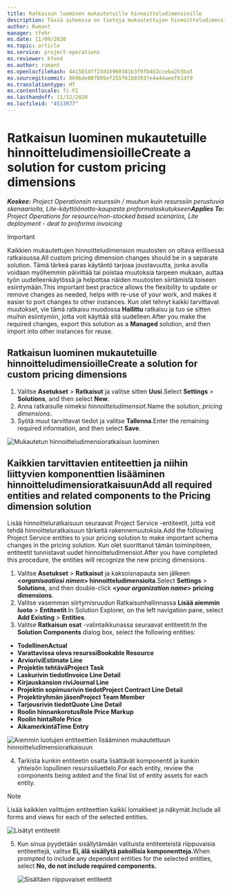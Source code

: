 ```yaml
---
title: Ratkaisun luominen mukautetuille hinnoitteludimensioille
description: Tässä aiheessa on tietoja mukautettujen hinnoitteludimensioiden luomisesta.
author: Rumant
manager: tfehr
ms.date: 11/09/2020
ms.topic: article
ms.service: project-operations
ms.reviewer: kfend
ms.author: rumant
ms.openlocfilehash: 441501dff23d16960381b3f9fb4b2cceba2b3ba5
ms.sourcegitcommit: 869bde007805ef255f61b03937e4a44aeef61df9
ms.translationtype: HT
ms.contentlocale: fi-FI
ms.lasthandoff: 11/12/2020
ms.locfileid: "4513977"
---
```

# <a name="create-a-solution-for-custom-pricing-dimensions"></a><span data-ttu-id="f590b-103">Ratkaisun luominen mukautetuille hinnoitteludimensioille</span><span class="sxs-lookup"><span data-stu-id="f590b-103">Create a solution for custom pricing dimensions</span></span>

 <span data-ttu-id="f590b-104">_**Koskee:** Project Operationsin resurssiin / muuhun kuin resurssiin perustuvia skenaarioita, Lite-käyttöönotto-kaupasta proformalaskutukseen_</span><span class="sxs-lookup"><span data-stu-id="f590b-104">_**Applies To:** Project Operations for resource/non-stocked based scenarios, Lite deployment - deal to proforma invoicing_</span></span> 

>[!IMPORTANT]
><span data-ttu-id="f590b-105">Kaikkien mukautettujen hinnoitteludimension muutosten on oltava erillisessä ratkaisussa.</span><span class="sxs-lookup"><span data-stu-id="f590b-105">All custom pricing dimension changes should be in a separate solution.</span></span> <span data-ttu-id="f590b-106">Tämä tärkeä paras käytäntö tarjoaa joustavuutta, jonka avulla voidaan myöhemmin päivittää tai poistaa muutoksia tarpeen mukaan, auttaa työn uudelleenkäytössä ja helpottaa näiden muutosten siirtämistä toiseen esiintymään.</span><span class="sxs-lookup"><span data-stu-id="f590b-106">This important best practice allows the flexibility to update or remove changes as needed, helps with re-use of your work, and makes it easier to port changes to other instances.</span></span> <span data-ttu-id="f590b-107">Kun olet tehnyt kaikki tarvittavat muutokset, vie tämä ratkaisu muodossa **Hallittu** ratkaisu ja tuo se sitten muihin esiintymiin, jotta voit käyttää sitä uudelleen.</span><span class="sxs-lookup"><span data-stu-id="f590b-107">After you make the required changes, export this solution as a **Managed** solution, and then import into other instances for reuse.</span></span>

## <a name="create-a-solution-for-custom-pricing-dimensions"></a><span data-ttu-id="f590b-108">Ratkaisun luominen mukautetuille hinnoitteludimensioille</span><span class="sxs-lookup"><span data-stu-id="f590b-108">Create a solution for custom pricing dimensions</span></span>

1.  <span data-ttu-id="f590b-109">Valitse **Asetukset** > **Ratkaisut** ja valitse sitten **Uusi**.</span><span class="sxs-lookup"><span data-stu-id="f590b-109">Select **Settings** > **Solutions**, and then select **New**.</span></span>
2.  <span data-ttu-id="f590b-110">Anna ratkaisulle nimeksi *<your organization name> hinnoitteludimensiot*.</span><span class="sxs-lookup"><span data-stu-id="f590b-110">Name the solution, *<your organization name> pricing dimensions*.</span></span>
3. <span data-ttu-id="f590b-111">Syötä muut tarvittavat tiedot ja valitse **Tallenna**.</span><span class="sxs-lookup"><span data-stu-id="f590b-111">Enter the remaining required information, and then select **Save**.</span></span>

  ![Mukautetun hinnoitteludimensioratkaisun luominen](./media/Creation-of-custom-pricing-dimension-solution.png)
 
## <a name="add-all-required-entities-and-related-components-to-the-pricing-dimension-solution"></a><span data-ttu-id="f590b-113">Kaikkien tarvittavien entiteettien ja niihin liittyvien komponenttien lisääminen hinnoitteludimensioratkaisuun</span><span class="sxs-lookup"><span data-stu-id="f590b-113">Add all required entities and related components to the Pricing dimension solution</span></span>

<span data-ttu-id="f590b-114">Lisää hinnoitteluratkaisuun seuraavat Project Service -entiteetit, jotta voit tehdä hinnoitteluratkaisuun tärkeitä rakennemuutoksia.</span><span class="sxs-lookup"><span data-stu-id="f590b-114">Add the following Project Service entities to your pricing solution to make important schema changes in the pricing solution.</span></span> <span data-ttu-id="f590b-115">Kun olet suorittanut tämän toiminpiteen, entiteetit tunnistavat uudet hinnoitteludimensiot.</span><span class="sxs-lookup"><span data-stu-id="f590b-115">After you have completed this procedure, the entities will recognize the new pricing dimensions.</span></span>

1.  <span data-ttu-id="f590b-116">Valitse **Asetukset** > **Ratkaisut** ja kaksoisnapauta sen jälkeen **<*organisaatiosi nimen*> hinnoitteludimensioita**.</span><span class="sxs-lookup"><span data-stu-id="f590b-116">Select **Settings** > **Solutions**, and then double-click **<*your organization name*> pricing dimensions**.</span></span>
2.  <span data-ttu-id="f590b-117">Valitse vasemman siirtymisruudun Ratkaisunhallinnassa **Lisää aiemmin luoto** > **Entiteetit**.</span><span class="sxs-lookup"><span data-stu-id="f590b-117">In Solution Explorer, on the left navigation pane, select **Add Existing** > **Entities**.</span></span>
3.  <span data-ttu-id="f590b-118">Valitse **Ratkaisun osat** -valintaikkunassa seuraavat entiteetit:</span><span class="sxs-lookup"><span data-stu-id="f590b-118">In the **Solution Components** dialog box, select the following entities:</span></span>
 
   - <span data-ttu-id="f590b-119">**Todellinen**</span><span class="sxs-lookup"><span data-stu-id="f590b-119">**Actual**</span></span>
   - <span data-ttu-id="f590b-120">**Varattavissa oleva resurssi**</span><span class="sxs-lookup"><span data-stu-id="f590b-120">**Bookable Resource**</span></span>
   - <span data-ttu-id="f590b-121">**Arviorivi**</span><span class="sxs-lookup"><span data-stu-id="f590b-121">**Estimate Line**</span></span>
   - <span data-ttu-id="f590b-122">**Projektin tehtävä**</span><span class="sxs-lookup"><span data-stu-id="f590b-122">**Project Task**</span></span>
   - <span data-ttu-id="f590b-123">**Laskurivin tiedot**</span><span class="sxs-lookup"><span data-stu-id="f590b-123">**Invoice Line Detail**</span></span>
   - <span data-ttu-id="f590b-124">**Kirjauskansion rivi**</span><span class="sxs-lookup"><span data-stu-id="f590b-124">**Journal Line**</span></span>
   - <span data-ttu-id="f590b-125">**Projektin sopimusrivin tiedot**</span><span class="sxs-lookup"><span data-stu-id="f590b-125">**Project Contract Line Detail**</span></span>
   - <span data-ttu-id="f590b-126">**Projektiryhmän jäsen**</span><span class="sxs-lookup"><span data-stu-id="f590b-126">**Project Team Member**</span></span>
   - <span data-ttu-id="f590b-127">**Tarjousrivin tiedot**</span><span class="sxs-lookup"><span data-stu-id="f590b-127">**Quote Line Detail**</span></span>
   - <span data-ttu-id="f590b-128">**Roolin hinnankorotus**</span><span class="sxs-lookup"><span data-stu-id="f590b-128">**Role Price Markup**</span></span>
   - <span data-ttu-id="f590b-129">**Roolin hinta**</span><span class="sxs-lookup"><span data-stu-id="f590b-129">**Role Price**</span></span>
   - <span data-ttu-id="f590b-130">**Aikamerkintä**</span><span class="sxs-lookup"><span data-stu-id="f590b-130">**Time Entry**</span></span>
 
   ![Aiemmin luotujen entiteettien lisääminen mukautettuun hinnoitteludimensioratkaisuun](./media/Existing-entities-to-PD-solution.png)
 
 4. <span data-ttu-id="f590b-132">Tarkista kunkin entiteetin osalta lisättävät komponentit ja kunkin yhteisön lopullinen resurssiluettelo.</span><span class="sxs-lookup"><span data-stu-id="f590b-132">For each entity, review the components being added and the final list of entity assets for each entity.</span></span> 

   >[!NOTE]
   > <span data-ttu-id="f590b-133">Lisää kaikkien valittujen entiteettien kaikki lomakkeet ja näkymät.</span><span class="sxs-lookup"><span data-stu-id="f590b-133">Include all forms and views for each of the selected entities.</span></span>

  ![Lisätyt entiteetit](./media/solution-component-selection.png)


5.  <span data-ttu-id="f590b-135">Kun sinua pyydetään sisällytämään valituista entiteeteistä riippuvaisia entiteettejä, valitse **Ei, älä sisällytä pakollisia komponentteja.**</span><span class="sxs-lookup"><span data-stu-id="f590b-135">When prompted to include any dependent entities for the selected entities, select **No, do not include required components.**</span></span>

    ![Sisältäen riippuvaiset entiteetit](./media/Do-not-include-required.png)
